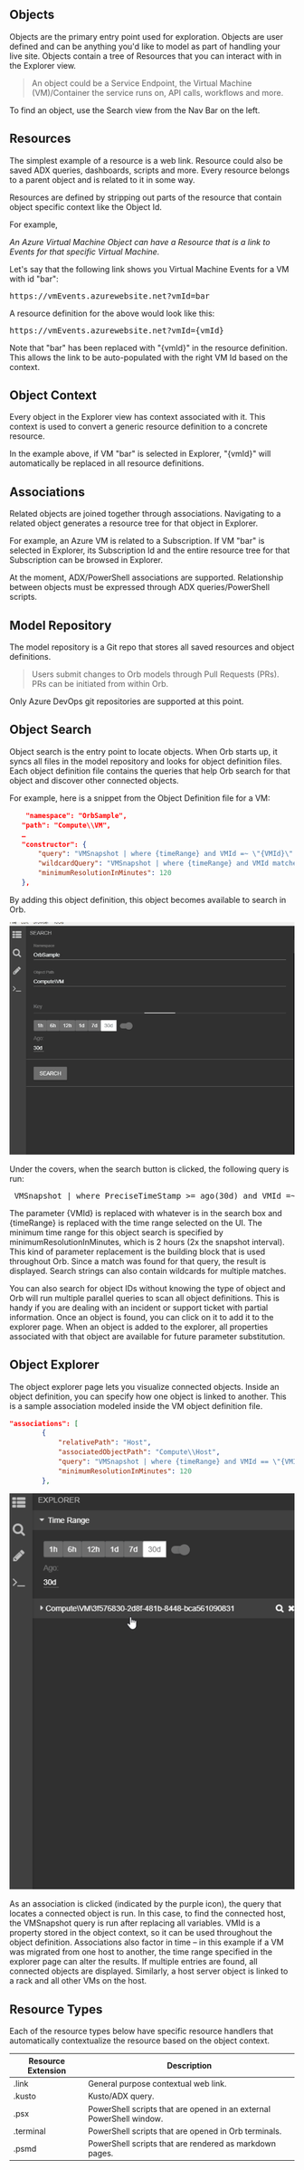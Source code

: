 ## Objects
Objects are the primary entry point used for exploration.
Objects are user defined and can be anything you'd like to model as part of handling your live site.
Objects contain a tree of Resources that you can interact with in the Explorer view.

> An object could be a Service Endpoint, the Virtual Machine (VM)/Container the service runs on, API calls, workflows and more.

To find an object, use the Search view from the Nav Bar on the left.

## Resources 
The simplest example of a resource is a web link. Resource could also be saved ADX queries, dashboards, scripts and more.
Every resource belongs to a parent object and is related to it in some way.

Resources are defined by stripping out parts of the resource that contain object specific context like the Object Id.

For example,

*An Azure Virtual Machine Object can have a Resource that is a link to Events for that specific Virtual Machine.*

Let's say that the following link shows you Virtual Machine Events for a VM with id "bar":

<pre>
https://vmEvents.azurewebsite.net?vmId=bar
</pre>

A resource definition for the above would look like this:

<pre>
https://vmEvents.azurewebsite.net?vmId={vmId}
</pre>

Note that "bar" has been replaced with "{vmId}" in the resource definition. This allows the link to be auto-populated with the right VM Id based on the context.

## Object Context
Every object in the Explorer view has context associated with it.
This context is used to convert a generic resource definition to a concrete resource.

In the example above, if VM "bar" is selected in Explorer, "{vmId}" will automatically be replaced in all resource definitions.

## Associations
Related objects are joined together through associations.
Navigating to a related object generates a resource tree for that object in Explorer.

For example, an Azure VM is related to a Subscription. If VM "bar" is selected in Explorer, its Subscription Id and the entire resource tree for that Subscription can be browsed in Explorer.

At the moment, ADX/PowerShell associations are supported. Relationship between objects must be expressed through ADX queries/PowerShell scripts.

## Model Repository
The model repository is a Git repo that stores all saved resources and object definitions. 

> Users submit changes to Orb models through Pull Requests (PRs). PRs can be initiated from within Orb.

Only Azure DevOps git repositories are supported at this point.

## Object Search
Object search is the entry point to locate objects. When Orb starts up, it syncs all files in the model repository and looks for object definition files. Each object definition file contains the queries that help Orb search for that object and discover other connected objects.  

For example, here is a snippet from the Object Definition file for a VM:
 
 ```json
     "namespace": "OrbSample",
    "path": "Compute\\VM",
    …
    "constructor": {
        "query": "VMSnapshot | where {timeRange} and VMId =~ \"{VMId}\" | take 1 | project VMId",
        "wildcardQuery": "VMSnapshot | where {timeRange} and VMId matches regex \"{VMId}\" | summarize by VMId",
        "minimumResolutionInMinutes": 120
    },
 ```
 By adding this object definition, this object becomes available to search in Orb.
 
 ![Object Search](orbSearch.gif)
 
 Under the covers, when the search button is clicked, the following query is run:
 
 <pre>
 VMSnapshot | where PreciseTimeStamp >= ago(30d) and VMId =~ "3f576830-2d8f-481b-8448-bca561090831" | take 1 | project VMId </pre>
 
The parameter {VMId} is replaced with whatever is in the search box and {timeRange} is replaced with the time range selected on the UI. The minimum time range for this object search is specified by minimumResolutionInMinutes, which is 2 hours (2x the snapshot interval). This kind of parameter replacement is the building block that is used throughout Orb.
Since a match was found for that query, the result is displayed. Search strings can also contain wildcards for multiple matches.

You can also search for object IDs without knowing the type of object and Orb will run multiple parallel queries to scan all object definitions. This is handy if you are dealing with an incident or support ticket with partial information. Once an object is found, you can click on it to add it to the explorer page. When an object is added to the explorer, all properties associated with that object are available for future parameter substitution.

## Object Explorer
The object explorer page lets you visualize connected objects. Inside an object definition, you can specify how one object is linked to another. This is a sample association modeled inside the VM object definition file.

```json
"associations": [
        {
            "relativePath": "Host",
            "associatedObjectPath": "Compute\\Host",
            "query": "VMSnapshot | where {timeRange} and VMId == \"{VMId}\" | take 1 | project HostId",
            "minimumResolutionInMinutes": 120
        },
```

 ![Associations](orbAssociations.gif)
 
 As an association is clicked (indicated by the purple icon), the query that locates a connected object is run. In this case, to find the connected host, the VMSnapshot query is run after replacing all variables. VMId is a property stored in the object context, so it can be used throughout the object definition. Associations also factor in time – in this example if a VM was migrated from one host to another, the time range specified in the explorer page can alter the results. If multiple entries are found, all connected objects are displayed. Similarly, a host server object is linked to a rack and all other VMs on the host.
 
## Resource Types

Each of the resource types below have specific resource handlers that automatically contextualize the resource based on the object context.

Resource Extension | Description
------------ | -------------
.link | General purpose contextual web link.
.kusto | Kusto/ADX query. 
.psx | PowerShell scripts that are opened in an external PowerShell window.
.terminal | PowerShell scripts that are opened in Orb terminals.
.psmd | PowerShell scripts that are rendered as markdown pages.
